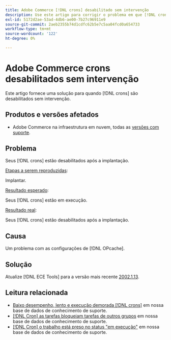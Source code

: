 ```yaml
---
title: Adobe Commerce [!DNL crons] desabilitado sem intervenção
description: Use este artigo para corrigir o problema em que [!DNL crons] são desabilitados sem intervenção.
exl-id: 5172d2ae-53ad-4db6-ae00-7b27c96911e9
source-git-commit: 2aeb2355b74d1cdfc62b5e7c5aa04fcd0a654733
workflow-type: tm+mt
source-wordcount: '122'
ht-degree: 0%

---
```


# Adobe Commerce crons desabilitados sem intervenção

Este artigo fornece uma solução para quando [!DNL crons] são desabilitados sem intervenção.

## Produtos e versões afetados

* Adobe Commerce na infraestrutura em nuvem, todas as [versões com suporte](https://www.adobe.com/content/dam/cc/en/legal/terms/enterprise/pdfs/Adobe-Commerce-Software-Lifecycle-Policy.pdf).

## Problema

Seus [!DNL crons] estão desabilitados após a implantação.

<u>Etapas a serem reproduzidas</u>:

Implantar.

<u>Resultado esperado</u>:

Seus [!DNL crons] estão em execução.

<u>Resultado real</u>:

Seus [!DNL crons] estão desabilitados após a implantação.

## Causa

Um problema com as configurações de [!DNL OPcache].

## Solução

Atualize [!DNL ECE Tools] para a versão mais recente [2002.1.13](https://experienceleague.adobe.com/pt-br/docs/commerce-cloud-service/user-guide/release-notes/ece-tools-package#v2002113).

## Leitura relacionada

* [Baixo desempenho, lento e execução demorada [!DNL crons]](https://experienceleague.adobe.com/docs/commerce-knowledge-base/kb/troubleshooting/miscellaneous/slow-performance-slow-and-long-running-crons.html?lang=pt-BR) em nossa base de dados de conhecimento de suporte.
* [[!DNL Cron] as tarefas bloqueiam tarefas de outros grupos](https://experienceleague.adobe.com/docs/commerce-knowledge-base/kb/troubleshooting/miscellaneous/cron-tasks-lock-tasks-from-other-groups.html?lang=pt-BR) em nossa base de dados de conhecimento de suporte.
* [[!DNL Cron] o trabalho está preso no status &quot;em execução&quot;](https://experienceleague.adobe.com/docs/commerce-knowledge-base/kb/troubleshooting/miscellaneous/cron-job-is-stuck-in-running-status.html?lang=pt-BR) em nossa base de dados de conhecimento de suporte.
